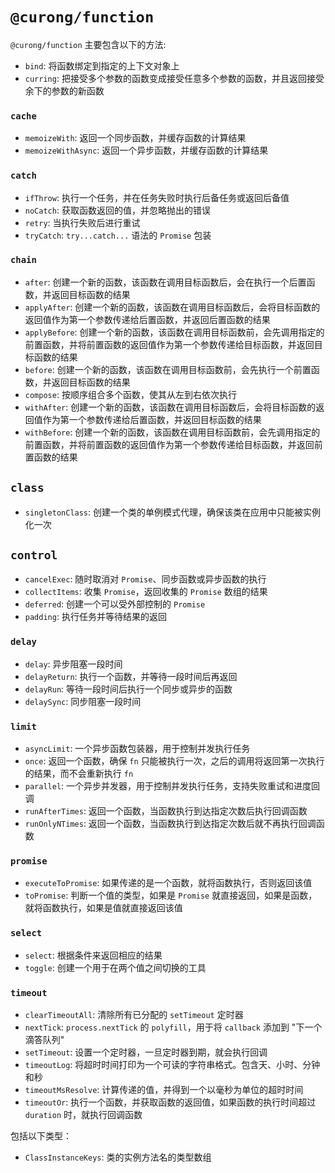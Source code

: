 # `@curong/function`

`@curong/function` 主要包含以下的方法:

- `bind`: 将函数绑定到指定的上下文对象上
- `curring`: 把接受多个参数的函数变成接受任意多个参数的函数，并且返回接受余下的参数的新函数

### `cache`

- `memoizeWith`: 返回一个同步函数，并缓存函数的计算结果
- `memoizeWithAsync`: 返回一个异步函数，并缓存函数的计算结果

### `catch`

- `ifThrow`: 执行一个任务，并在任务失败时执行后备任务或返回后备值
- `noCatch`: 获取函数返回的值，并忽略抛出的错误
- `retry`: 当执行失败后进行重试
- `tryCatch`: `try...catch...` 语法的 `Promise` 包装

### `chain`

- `after`: 创建一个新的函数，该函数在调用目标函数后，会在执行一个后置函数，并返回目标函数的结果
- `applyAfter`: 创建一个新的函数，该函数在调用目标函数后，会将目标函数的返回值作为第一个参数传递给后置函数，并返回后置函数的结果
- `applyBefore`: 创建一个新的函数，该函数在调用目标函数前，会先调用指定的前置函数，并将前置函数的返回值作为第一个参数传递给目标函数，并返回目标函数的结果
- `before`: 创建一个新的函数，该函数在调用目标函数前，会先执行一个前置函数，并返回目标函数的结果
- `compose`: 按顺序组合多个函数，使其从左到右依次执行
- `withAfter`: 创建一个新的函数，该函数在调用目标函数后，会将目标函数的返回值作为第一个参数传递给后置函数，并返回目标函数的结果
- `withBefore`: 创建一个新的函数，该函数在调用目标函数前，会先调用指定的前置函数，并将前置函数的返回值作为第一个参数传递给目标函数，并返回前置函数的结果

## `class`

- `singletonClass`: 创建一个类的单例模式代理，确保该类在应用中只能被实例化一次

## `control`

- `cancelExec`: 随时取消对 `Promise`、同步函数或异步函数的执行
- `collectItems`: 收集 `Promise`，返回收集的 `Promise` 数组的结果
- `deferred`: 创建一个可以受外部控制的 `Promise`
- `padding`: 执行任务并等待结果的返回

### `delay`

- `delay`: 异步阻塞一段时间
- `delayReturn`: 执行一个函数，并等待一段时间后再返回
- `delayRun`: 等待一段时间后执行一个同步或异步的函数
- `delaySync`: 同步阻塞一段时间

### `limit`

- `asyncLimit`: 一个异步函数包装器，用于控制并发执行任务
- `once`: 返回一个函数，确保 `fn` 只能被执行一次，之后的调用将返回第一次执行的结果，而不会重新执行 `fn`
- `parallel`: 一个异步并发器，用于控制并发执行任务，支持失败重试和进度回调
- `runAfterTimes`: 返回一个函数，当函数执行到达指定次数后执行回调函数
- `runOnlyNTimes`: 返回一个函数，当函数执行到达指定次数后就不再执行回调函数

### `promise`

- `executeToPromise`: 如果传递的是一个函数，就将函数执行，否则返回该值
- `toPromise`: 判断一个值的类型，如果是 `Promise` 就直接返回，如果是函数，就将函数执行，如果是值就直接返回该值

### `select`

- `select`: 根据条件来返回相应的结果
- `toggle`: 创建一个用于在两个值之间切换的工具

### `timeout`

- `clearTimeoutAll`: 清除所有已分配的 `setTimeout` 定时器
- `nextTick`: `process.nextTick` 的 `polyfill`，用于将 `callback` 添加到 "下一个滴答队列"
- `setTimeout`: 设置一个定时器，一旦定时器到期，就会执行回调
- `timeoutLog`: 将超时时间打印为一个可读的字符串格式。包含天、小时、分钟和秒
- `timeoutMsResolve`: 计算传递的值，并得到一个以毫秒为单位的超时时间
- `timeoutOr`: 执行一个函数，并获取函数的返回值，如果函数的执行时间超过 `duration` 时，就执行回调函数

包括以下类型：

- `ClassInstanceKeys`: 类的实例方法名的类型数组
